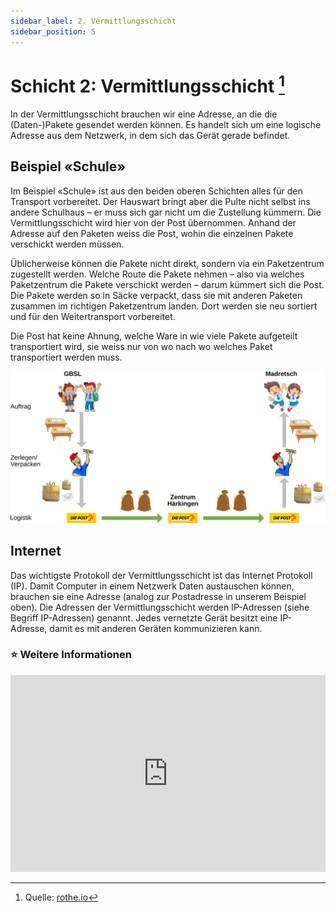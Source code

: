 ```yaml
---
sidebar_label: 2. Vermittlungsschicht
sidebar_position: 5
---
```


#  Schicht 2: Vermittlungsschicht [^1]

In der Vermittlungsschicht brauchen wir eine Adresse, an die die (Daten-)Pakete gesendet werden können. Es handelt sich um eine logische Adresse aus dem Netzwerk, in dem sich das Gerät gerade befindet.

## Beispiel «Schule»
Im Beispiel «Schule» ist aus den beiden oberen Schichten alles für den Transport vorbereitet. Der Hauswart bringt aber die Pulte nicht selbst ins andere Schulhaus – er muss sich gar nicht um die Zustellung kümmern. Die Vermittlungsschicht wird hier von der Post übernommen. Anhand der Adresse auf den Paketen weiss die Post, wohin die einzelnen Pakete verschickt werden müssen.

Üblicherweise können die Pakete nicht direkt, sondern via ein Paketzentrum zugestellt werden. Welche Route die Pakete nehmen – also via welches Paketzentrum die Pakete verschickt werden – darum kümmert sich die Post. Die Pakete werden so in Säcke verpackt, dass sie mit anderen Paketen zusammen im richtigen Paketzentrum landen. Dort werden sie neu sortiert und für den Weitertransport vorbereitet.

Die Post hat keine Ahnung, welche Ware in wie viele Pakete aufgeteilt transportiert wird, sie weiss nur von wo nach wo welches Paket transportiert werden muss.

![@](img/2-school-example.svg)


## Internet

Das wichtigste Protokoll der Vermittlungsschicht ist das Internet Protokoll (IP). Damit Computer in einem Netzwerk Daten austauschen können, brauchen sie eine Adresse (analog zur Postadresse in unserem Beispiel oben). Die Adressen der Vermittlungsschicht werden IP-Adressen (siehe Begriff IP-Adressen) genannt. Jedes vernetzte Gerät besitzt eine IP-Adresse, damit es mit anderen Geräten kommunizieren kann.

### ⭐ Weitere Informationen

<iframe width="100%" height="315" src="https://www.youtube.com/embed/5o8CwafCxnU" title="YouTube video player" frameBorder="0" allow="accelerometer; autoplay; clipboard-write; encrypted-media; gyroscope; picture-in-picture" allowFullScreen></iframe>

[^1]: Quelle: [rothe.io](https://rothe.io/?b=network&p=750322)
